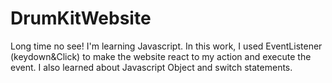 # DrumKitWebsite
Long time no see! I'm learning Javascript. In this work, I used EventListener (keydown&amp;Click) to make the website react to my action and execute the event. I also learned about Javascript Object and switch statements.
